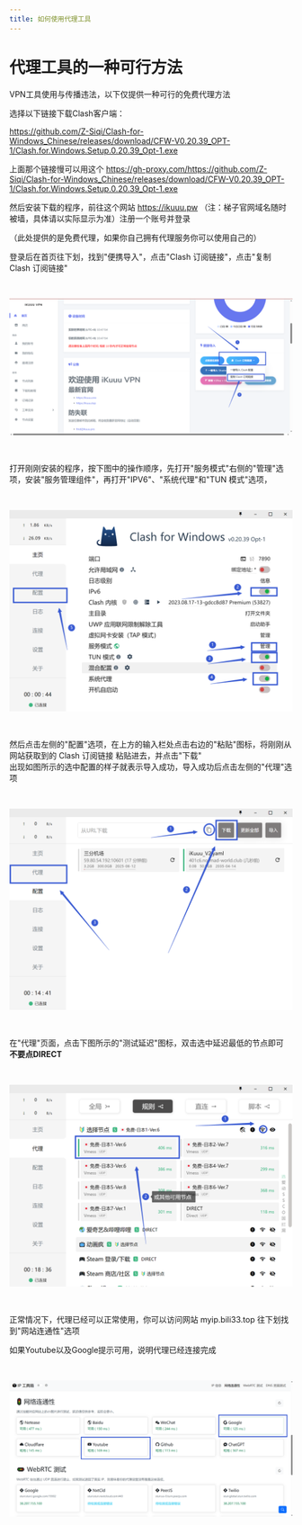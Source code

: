 ```yaml
---
title: 如何使用代理工具
---
```


# 代理工具的一种可行方法

VPN工具使用与传播违法，以下仅提供一种可行的免费代理方法

选择以下链接下载Clash客户端：

https://github.com/Z-Siqi/Clash-for-Windows_Chinese/releases/download/CFW-V0.20.39_OPT-1/Clash.for.Windows.Setup.0.20.39_Opt-1.exe

上面那个链接慢可以用这个 https://gh-proxy.com/https://github.com/Z-Siqi/Clash-for-Windows_Chinese/releases/download/CFW-V0.20.39_OPT-1/Clash.for.Windows.Setup.0.20.39_Opt-1.exe

然后安装下载的程序，前往这个网站 https://ikuuu.pw （注：梯子官网域名随时被墙，具体请以实际显示为准）注册一个账号并登录

（此处提供的是免费代理，如果你自己拥有代理服务你可以使用自己的）

登录后在首页往下划，找到"便携导入"，点击"Clash 订阅链接"，点击"复制 Clash 订阅链接"

<br>

![示例](internet/5.png)

<br>

打开刚刚安装的程序，按下图中的操作顺序，先打开"服务模式"右侧的"管理"选项，安装"服务管理组件"，再打开"IPV6"、"系统代理"和"TUN 模式"选项，

<br>

![示例](internet/6.png)

<br>

然后点击左侧的"配置"选项，在上方的输入栏处点击右边的"粘贴"图标，将刚刚从网站获取到的 Clash 订阅链接 粘贴进去，并点击"下载"<br>
出现如图所示的选中配置的样子就表示导入成功，导入成功后点击左侧的"代理"选项

<br>

![示例](internet/7.png)

<br>

在"代理"页面，点击下图所示的"测试延迟"图标，双击选中延迟最低的节点即可 **不要点DIRECT**

<br>

![示例](internet/8.png)

<br>

正常情况下，代理已经可以正常使用，你可以访问网站 myip.bili33.top 往下划找到"网站连通性"选项

如果Youtube以及Google提示可用，说明代理已经连接完成

<br>

![示例](internet/9.png)

<br>
